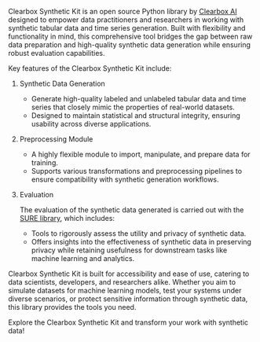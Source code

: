 Clearbox Synthetic Kit is an open source Python library by <a href="https://clearbox.ai" target="_blank" rel="noopener noreferrer">Clearbox AI</a>  designed to empower data practitioners and researchers in working with synthetic tabular data and time series generation. Built with flexibility and functionality in mind, this comprehensive tool bridges the gap between raw data preparation and high-quality synthetic data generation while ensuring robust evaluation capabilities.

Key features of the Clearbox Synthetic Kit include:

1. Synthetic Data Generation

    - Generate high-quality labeled and unlabeled tabular data and time series that closely mimic the properties of real-world datasets.
    - Designed to maintain statistical and structural integrity, ensuring usability across diverse applications.

2. Preprocessing Module

    - A highly flexible module to import, manipulate, and prepare data for training.
    - Supports various transformations and preprocessing pipelines to ensure compatibility with synthetic generation workflows.

3. Evaluation

    The evaluation of the synthetic data generated is carried out with the <a href="https://github.com/Clearbox-AI/SURE" target="_blank" rel="noopener noreferrer">SURE library</a>, which includes:
    - Tools to rigorously assess the utility and privacy of synthetic data.
    - Offers insights into the effectiveness of synthetic data in preserving privacy while retaining usefulness for downstream tasks like machine learning and analytics.

Clearbox Synthetic Kit is built for accessibility and ease of use, catering to data scientists, developers, and researchers alike. Whether you aim to simulate datasets for machine learning models, test your systems under diverse scenarios, or protect sensitive information through synthetic data, this library provides the tools you need.

Explore the Clearbox Synthetic Kit and transform your work with synthetic data!
